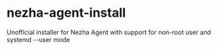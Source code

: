 # nezha-agent-install
Unofficial installer for Nezha Agent with support for non-root user and systemd --user mode
